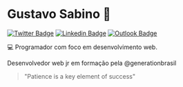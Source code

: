 # Gustavo Sabino 👋 

[![Twitter Badge](https://img.shields.io/badge/-@Gsabinu-1DA1F2?style=flat-square&labelColor=1DA1F2cc&logo=twitter&logoColor=white&link=https://twitter.com/dieegosf)](https://twitter.com/Gsabinu) 
[![Linkedin Badge](https://img.shields.io/badge/-Gustavo%20Sabino-0A66C2?style=flat-square&logo=Linkedin&logoColor=white&link=https://www.linkedin.com/in/diego-schell-fernandes/)](https://www.linkedin.com/in/gustavo-sabino-21b75a96/) 
[![Outlook Badge](https://img.shields.io/badge/-gu.sabino@hotmail.com-0078D4?style=flat-square&logo=Microsoft-Outlook&logoColor=white&link=mailto:gu.sabino@hotmail.com)](mailto:gu.sabino@hotmail.com)

:computer: Programador com foco em desenvolvimento web.

Desenvolvedor web jr em formação pela @generationbrasil

> "Patience is a key element of success"

